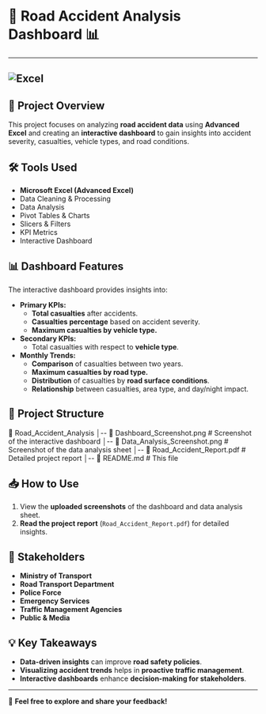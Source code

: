 # 🚗 Road Accident Analysis Dashboard 📊  

---
![Excel](https://img.shields.io/badge/Excel-Used-blue?logo=microsoft-excel)
---
## 📌 Project Overview  
This project focuses on analyzing **road accident data** using **Advanced Excel** and creating an **interactive dashboard** to gain insights into accident severity, casualties, vehicle types, and road conditions.  

## 🛠️ Tools Used  
- **Microsoft Excel (Advanced Excel)**  
- Data Cleaning & Processing  
- Data Analysis  
- Pivot Tables & Charts  
- Slicers & Filters  
- KPI Metrics  
- Interactive Dashboard  

## 📊 Dashboard Features  
The interactive dashboard provides insights into:  
- **Primary KPIs:**  
  - **Total casualties** after accidents.  
  - **Casualties percentage** based on accident severity.  
  - **Maximum casualties by vehicle type.**  
- **Secondary KPIs:**  
  - Total casualties with respect to **vehicle type**.  
- **Monthly Trends:**  
  - **Comparison** of casualties between two years.  
  - **Maximum casualties by road type.**  
  - **Distribution** of casualties by **road surface conditions**.  
  - **Relationship** between casualties, area type, and day/night impact.  

## 📂 Project Structure  
📁 Road_Accident_Analysis
│-- 📸 Dashboard_Screenshot.png # Screenshot of the interactive dashboard
│-- 📸 Data_Analysis_Screenshot.png # Screenshot of the data analysis sheet
│-- 📄 Road_Accident_Report.pdf # Detailed project report
│-- 📄 README.md # This file


## 📥 How to Use  
1. View the **uploaded screenshots** of the dashboard and data analysis sheet.  
2. **Read the project report** (`Road_Accident_Report.pdf`) for detailed insights.  

## 👥 Stakeholders  
- **Ministry of Transport**  
- **Road Transport Department**  
- **Police Force**  
- **Emergency Services**  
- **Traffic Management Agencies**  
- **Public & Media**  

## 💡 Key Takeaways  
- **Data-driven insights** can improve **road safety policies**.  
- **Visualizing accident trends** helps in **proactive traffic management**.  
- **Interactive dashboards** enhance **decision-making for stakeholders**.  

---

🚀 **Feel free to explore and share your feedback!**  
